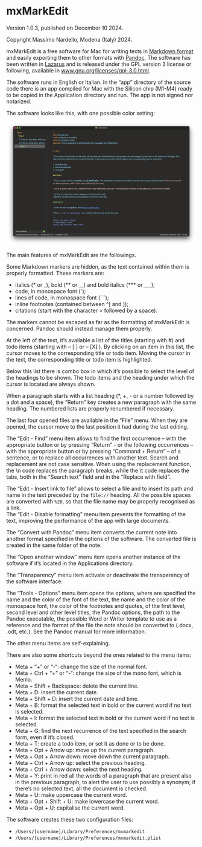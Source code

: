 # mxMarkEdit

Version 1.0.3, published on December 10 2024.

Copyright Massimo Nardello, Modena (Italy) 2024.

mxMarkEdit is a free software for Mac for writing texts in [Markdown format](https://pandoc.org/MANUAL.html#pandocs-markdown) and easily exporting them to other formats with [Pandoc](https://pandoc.org). The software has been written in [Lazarus](https://www.lazarus-ide.org) and is released under the GPL version 3 license or following, available in www.gnu.org/licenses/gpl-3.0.html.

The software runs in English or Italian. In the “app” directory of the source code there is an app compiled for Mac with the Silicon chip (M1-M4) ready to be copied in the Application directory and run. The app is not signed nor notarized.

The software looks like this, with one possible color setting:

![](https://github.com/maxnd/mxMarkEdit/blob/main/screenshots/screenshot1.png)

The main features of mxMarkEdit are the followings.

Some Markdown markers are hidden, as the text contained within them is properly formatted. These markers are:

* italics (\* or \_), bold (\*\* or \_\_) and bold italics (\*\*\* or \_\_\_);
* code, in monospace font (`);
* lines of code, in monospace font (```);
* inline footnotes (contained between ^[ and ]);
* citations (start with the character > followed by a space).

The markers cannot be escaped as far as the formatting of mxMarkEdit is concerned. Pandoc should instead manage them properly.

At the left of the text, it’s available a list of the titles (starting with #) and todo items (starting with – [ ]  or – [X] ). By clicking on an item in this list, the cursor moves to the corresponding title or todo item. Moving the cursor in the text, the corresponding title or todo item is highlighted.

Below this list there is combo box in which it’s possible to select the level of the headings to be shown. The todo items and the heading under which the cursor is located are always shown.

When a paragraph starts with a list heading (*, +, - or a number followed by a dot and a space), the “Return” key creates a new paragraph with the same heading. The numbered lists are properly renumbered if necessary.

The last four opened files are available in the “File” menu. When they are opened, the cursor move to the last position it had during the last editing.

The “Edit - Find” menu item allows to find the first occurrence – with the appropriate button or by pressing “Return” - or the following occurrences – with the appropriate button or by pressing “Command + Return” – of a sentence, or to replace all occurrences with another text. Search and replacement are not case sensitive. When using the replacement function, the \n code replaces the paragraph breaks, while the \t code replaces the tabs, both in the “Search text” field and in the “Replace with field”.

The “Edit - Insert link to file” allows to select a file and to insert its path and name in the text preceded by the `file://` heading. All the possible spaces are converted with `%20`, so that the file name may be properly recognised as a link.	
The “Edit - Disable formatting” menu item prevents the formatting of the text, improving the performance of the app with large documents.

The “Convert with Pandoc” menu item converts the current note into another format specified in the options of the software. The converted file is created in the same folder of the note.

The “Open another window” menu item opens another instance of the software if it’s located in the Applications directory.

The “Transparency” menu item activate or deactivate the transparency of the software interface.

The “Tools - Options” menu item opens the options, where are specified the name and the color of the font of the text, the name and the color of the monospace font, the color of the footnotes and quotes, of the first level, second level and other level titles, the Pandoc options, the path to the Pandoc executable, the possible Word or Writer template to use as a reference and the format of the file the note should be converted to (.docx, .odt, etc.). See the Pandoc manual for more information.

The other menu items are self-explaining.

There are also some shortcuts beyond the ones related to the menu items:

* Meta + “+” or “-“: change the size of the normal font.
* Meta + Ctrl + “+” or “-“: change the size of the mono font, which is Menlo.
* Meta + Shift + Backspace: delete the current line.
* Meta + D: insert the current date.
* Meta + Shift + D: insert the current date and time.
* Meta + B: format the selected text in bold or the current word if no text is selected.
* Meta + I: format the selected text in bold or the current word if no text is selected.
* Meta + G: find the next recurrence of the text specified in the search form, even if it’s closed.
* Meta + T: create a todo item, or set it as done or to be done.
* Meta + Opt + Arrow up: move up the current paragraph.
* Meta + Opt + Arrow down: move down the current paragraph.
* Meta + Ctrl + Arrow up: select the previous heading.
* Meta + Ctrl + Arrow down: select the next heading.
* Meta + Y: print in red all the words of a paragraph that are present also in the previous paragraph, to alert the user to use possibly a synonym; if there’s no selected text, all the document is checked.
* Meta + U: make uppercase the current word.
* Meta + Opt + Shift + U: make lowercase the current word.
* Meta + Opt + U: capitalise the current word.

The software creates these two configuration files:
- `/Users/[username]/Library/Preferences/mxmarkedit`
- `/Users/[username]/Library/Preferences/mxmarkedit.plist`
